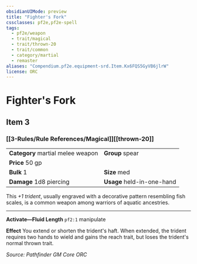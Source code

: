 ```yaml
---
obsidianUIMode: preview
title: "Fighter's Fork"
cssclasses: pf2e,pf2e-spell
tags:
  - pf2e/weapon
  - trait/magical
  - trait/thrown-20
  - trait/common
  - category/martial
  - remaster
aliases: "Compendium.pf2e.equipment-srd.Item.Kx6FQS5GyVB6jlrW"
license: ORC
---
```

# Fighter's Fork
## Item 3
### [[3-Rules/Rule References/Magical]][[thrown-20]]

|  |  |
| -- | -- |
| **Category** martial melee weapon | **Group** spear |
| **Price** 50 gp |  |
| **Bulk** 1 | **Size** med |
| **Damage** 1d8 piercing  | **Usage** held-in-one-hand |



This _+1 trident_, usually engraved with a decorative pattern resembling fish scales, is a common weapon among warriors of aquatic ancestries.

* * *

**Activate—Fluid Length** `pf2:1` manipulate

**Effect** You extend or shorten the trident's haft. When extended, the trident requires two hands to wield and gains the reach trait, but loses the trident's normal thrown trait.

*Source: Pathfinder GM Core*
*ORC*